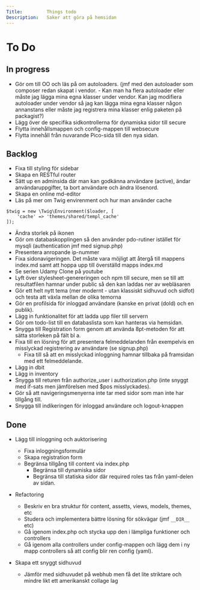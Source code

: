 ```yaml
---
Title:         Things todo
Description:   Saker att göra på hemsidan
---
```

To Do
===================================================================================================

In progress
---------------------------------------------------------------------------------------------------
* Gör om till OO och läs på om autoloaders. (jmf med den autoloader som composer redan skapat i vendor. - Kan man ha flera autoloader eller måste jag lägga mina egna klasser under vendor. Kan jag modifiera autoloader under vendor så jag kan lägga mina egna klasser någon annanstans eller måste jag registrera mina klasser enlig paketen på packagist?)
* Lägg över de specifika sidkontrollerna för dynamiska sidor till secure
* Flytta innehållsmappen och config-mappen till websecure
* Flytta innehåll från nuvarande Pico-sida till den nya sidan.


Backlog
---------------------------------------------------------------------------------------------------
* Fixa till styling för sidebar
* Skapa en RESTful router
* Sätt up en adminsida där man kan godkänna användare (active), ändar användaruppgifter, ta bort användare  och ändra lösenord.
* Skapa en online md-editor
* Läs på mer om Twig envirenment och hur man använder cache
~~~
$twig = new \Twig\Environment($loader, [
    'cache' => 'themes/shared/templ_cache'
]);
~~~
* Ändra storlek på ikonen 
* Gör om databaskopplingen så den använder pdo-rutiner istället för mysqli (authentication jmf med signup.php)
* Presentera anropande ip-nummer
* Fixa sidonavigeringen. Det måste vara möjligt att återgå till mappens index.md samt att hoppa upp till överställd mapps index.md
* Se serien Udamy Clone på youtube
* Lyft över stylesheet-genereringen och npm till secure, men se till att resultatfilen hamnar under public så den kan laddas ner av webläsaren
* Gör ett helt nytt tema (mer modernt - utan klassiskt sidhuvud och sidfot) och testa att växla mellan de olika temorna
* Gör en profilsida för inloggad användare (kanske en privat (dold) och en publik).
* Lägg in funktionalitet för att ladda upp filer till servern
* Gör om todo-list till en databaslista som kan hanteras via hemsidan.
* Snygga till Registration form genom att använda 8pt-metoden för att sätta storleken på fält bl a.
* Fixa till en lösning för att presentera felmeddelanden från exempelvis en misslyckad registrering av användare (se signup.php)
    * Fixa till så att en misslyckad inloggning hamnar tillbaka på framsidan med ett felmeddelande.
* Lägg in dbit
* Lägg in inventory
* Snygga till returen från authorize_user i authorization.php (inte snyggt med if-sats men jämförelsen med $pos misslyckades).
* Gör så att navigeringsmenyerna inte tar med sidor som man inte har tillgång till.
* Snygga till indikeringen för inloggad användare och logout-knappen

Done
---------------------------------------------------------------------------------------------------
* Lägg till inloggning och auktorisering
    * Fixa inloggningsformulär
    * Skapa registration form
    * Begränsa tillgång till content via index.php
        * Begränsa till dynamiska sidor
        * Begränsa till statiska sidor där required roles tas från yaml-delen av sidan.

* Refactoring
    * Beskriv en bra struktur för content, assetts, views, models, themes, etc
    * Studera och implementera bättre lösning för sökvägar (jmf `__DIR__` etc)
    * Gå igenom index.php och stycka upp den i lämpliga funktioner och controllers
    * Gå igenom alla controllers under config-mappen och lägg dem i ny mapp controllers så att config blir ren config (yaml).

* Skapa ett snyggt sidhuvud
    * Jämför med sidhuvudet på webhub men få det lite striktare och mindre likt ett amerikanskt collage lag
